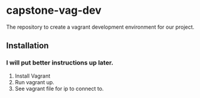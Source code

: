 # capstone-vag-dev
The repository to create a vagrant development environment for our project.

## Installation

### I will put better instructions up later.

1. Install Vagrant
2. Run vagrant up.
3. See vagrant file for ip to connect to.
